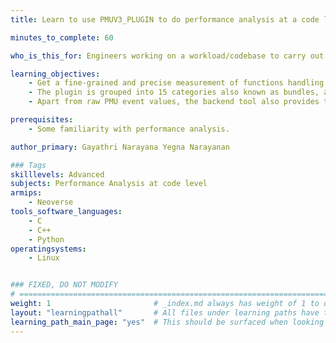 ```yaml
---
title: Learn to use PMUV3_PLUGIN to do performance analysis at a code level and analyse hotspots

minutes_to_complete: 60

who_is_this_for: Engineers working on a workload/codebase to carry out performance analysis at code block level.

learning_objectives: 
    - Get a fine-grained and precise measurement of functions handling a specific task. 
    - The plugin is grouped into 15 categories also known as bundles, and each bundle has a set of PMU events. The values of the same can be obtained in one shot.   
    - Apart from raw PMU event values, the backend tool also provides the KPI/metric values like MPKI, stalls, IPC and many more, thus helping in performance analysis tasks. 

prerequisites:
    - Some familiarity with performance analysis.

author_primary: Gayathri Narayana Yegna Narayanan

### Tags
skilllevels: Advanced
subjects: Performance Analysis at code level
armips:
    - Neoverse
tools_software_languages:
    - C
    - C++
    - Python
operatingsystems:
    - Linux


### FIXED, DO NOT MODIFY
# ================================================================================
weight: 1                       # _index.md always has weight of 1 to order correctly
layout: "learningpathall"       # All files under learning paths have this same wrapper
learning_path_main_page: "yes"  # This should be surfaced when looking for related content. Only set for _index.md of learning path content.
---
```

